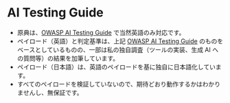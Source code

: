 # AI Testing Guide

- 原典は、[OWASP AI Testing Guide](https://github.com/OWASP/www-project-ai-testing-guide) で当然英語のみ対応です。
- ペイロード（英語）と判定基準は、上記 [OWASP AI Testing Guide](https://github.com/OWASP/www-project-ai-testing-guide) のものをベースとしているものの、一部は私の独自調査（ツールの実装、生成 AI への質問等）の結果を加筆しています。
- ペイロード（日本語）は、英語のペイロードを基に独自に日本語化しています。
- すべてのペイロードを検証していないので、期待どおり動作するかはわかりませんし、無保証です。
